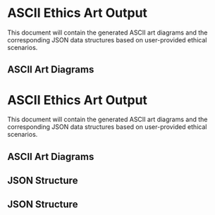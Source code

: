 

# ASCII Ethics Art Output

This document will contain the generated ASCII art diagrams and the corresponding JSON data structures based on user-provided ethical scenarios.

## ASCII Art Diagrams

<!-- 
Developed a script to accept user input for ethical scenarios. 
The ASCII Ethics Art Output will be generated based on user inputs and displayed below.
-->

# ASCII Ethics Art Output

This document will contain the generated ASCII art diagrams and the corresponding JSON data structures based on user-provided ethical scenarios.

## ASCII Art Diagrams

<!-- Generated ASCII art will appear here -->

## JSON Structure

<!-- JSON data tracking decisions will appear here -->

## JSON Structure

<!-- JSON data tracking decisions will appear here -->